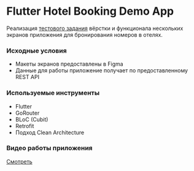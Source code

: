 # Flutter Hotel Booking Demo App

Реализация [тестового задания](https://docs.google.com/document/d/1Q6xeuY-fbzrlp075NnxlGCK9m56Ag7rbg35c8O-RM7s/edit) вёрстки и функционала нескольких экранов приложения для бронирования номеров в отелях.

### Исходные условия
- Макеты экранов предоставлены в Figma
- Данные для работы приложение получает по предоставленному REST API

### Используемые инструменты
- Flutter
- GoRouter
- BLoC (Cubit)
- Retrofit
- Подход Clean Architecture

### Видео работы приложения
[Смотреть](https://drive.google.com/file/d/1kDAyTl9yVmmd4uSQtxs9M--078dkimdT/view)
